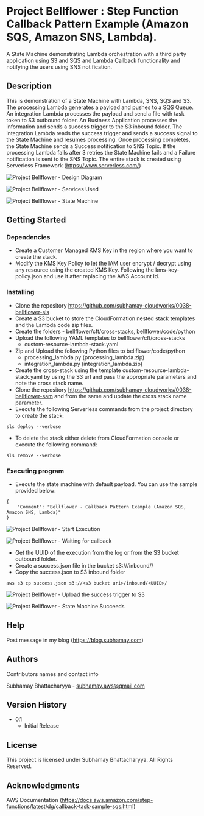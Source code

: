 # Project Bellflower : Step Function Callback Pattern Example (Amazon SQS, Amazon SNS, Lambda).

A State Machine demonstrating Lambda orchestration with a third party application using S3 and SQS and Lambda Callback functionality and notifying the users using SNS notification.

## Description

This is demonstration of a State Machine with Lambda, SNS, SQS and S3. The processing Lambda generates a payload and pushes to a SQS Queue. An integration Lambda processes the payload and send a file with task token to S3 outbound folder. An Business Application processes the information and sends a success trigger to the S3 inbound folder. The integration Lambda reads the success trigger and sends a success signal to the State Machine and resumes processing. Once processing completes, the State Machine sends a Success notification to SNS Topic. If the processing Lambda fails after 3 retries the State Machine fails and a Failure notification is sent to the SNS Topic. The entire stack is created using Serverless Framework (https://www.serverless.com/) 

![Project Bellflower - Design Diagram](https://subhamay-projects-repository-us-east-1.s3.amazonaws.com/0038-bellflower/bellflower-architecture-diagram.png?)

![Project Bellflower - Services Used](https://subhamay-projects-repository-us-east-1.s3.amazonaws.com/0038-bellflower/bellflower-services-used-sls.png?)

![Project Bellflower - State Machine](https://subhamay-projects-repository-us-east-1.s3.amazonaws.com/0038-bellflower/bellflower-state-machine.png?)


## Getting Started

### Dependencies

* Create a Customer Managed KMS Key in the region where you want to create the stack.
* Modify the KMS Key Policy to let the IAM user encrypt / decrypt using any resource using the created KMS Key. Following the kms-key-policy.json and use it after replacing the AWS Account Id.

### Installing

* Clone the repository https://github.com/subhamay-cloudworks/0038-bellflower-sls 
* Create a S3 bucket to store the CloudFormation nested stack templates and the Lambda code zip files.
* Create the folders - bellflower/cft/cross-stacks, bellflower/code/python
* Upload the following YAML templates to bellflower/cft/cross-stacks
    * custom-resource-lambda-stack.yaml
* Zip and Upload the following Python files  to bellflower/code/python
    * processing_lambda.py (processing_lambda.zip)
    * integration_lambda.py (integration_lambda.zip)
* Create the cross-stack using the template custom-resource-lambda-stack.yaml by using the S3 url and pass the appropriate parameters and note the cross stack name.
* Clone the repository https://github.com/subhamay-cloudworks/0038-bellflower-sam and from the same and update the cross stack name parameter.
* Execute the following Serverless commands from the project directory to create the stack:
```
sls deploy --verbose
```

* To delete the stack either delete from CloudFormation console or execute the following command:
```
sls remove --verbose
```

### Executing program

* Execute the state machine with default payload. You can use the sample provided below:
```
{
    "Comment": "Bellflower - Callback Pattern Example (Amazon SQS, Amazon SNS, Lambda)"
}
```
![Project Bellflower - Start Execution ](https://subhamay-projects-repository-us-east-1.s3.amazonaws.com/0038-bellflower/bellflower-state-machine-start-execution.png?)


![Project Bellflower - Waiting for callback ](https://subhamay-projects-repository-us-east-1.s3.amazonaws.com/0038-bellflower/bellflower-state-machine-waiting-for-response.png?)

* Get the UUID of the execution from the log or from the S3 bucket outbound folder.
* Create a success.json file in the bucket s3://<s3 bucket uri>/inbound/<UUID>/
* Copy the success.json to S3 inbound folder
```
aws s3 cp success.json s3://<s3 bucket uri>/inbound/<UUID>/
```
![Project Bellflower - Upload the success trigger to S3 ](https://subhamay-projects-repository-us-east-1.s3.amazonaws.com/0038-bellflower/bellflower-state-machine-upload-success-trigger.png?)

![Project Bellflower - State Machine Succeeds ](https://subhamay-projects-repository-us-east-1.s3.amazonaws.com/0038-bellflower/bellflower-state-machine-succeeds.png?)

## Help

Post message in my blog (https://blog.subhamay.com)


## Authors

Contributors names and contact info

Subhamay Bhattacharyya  - [subhamay.aws@gmail.com](https://blog.subhamay.com)

## Version History

* 0.1
    * Initial Release

## License

This project is licensed under Subhamay Bhattacharyya. All Rights Reserved.

## Acknowledgments

AWS Documentation (https://docs.aws.amazon.com/step-functions/latest/dg/callback-task-sample-sqs.html)
